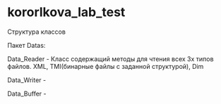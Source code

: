 # kororlkova_lab_test

Структура классов 

Пакет Datas:

Data_Reader - Класс содержащий методы для чтения всех 3х типов файлов. XML, TMI(бинарные файлы с заданной структурой), Dim



Data_Writer -

Data_Buffer - 

